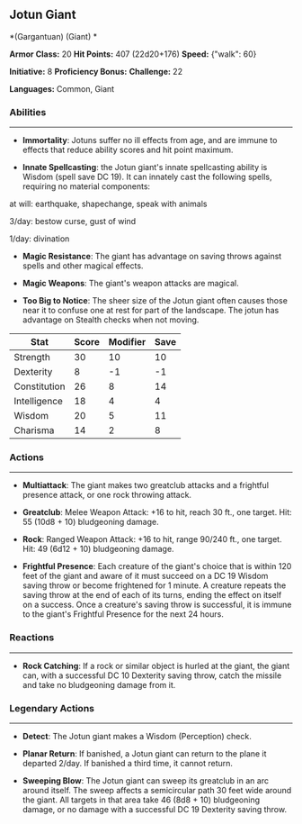 ## Jotun Giant
*(Gargantuan) (Giant) *

**Armor Class:** 20
**Hit Points:** 407 (22d20+176)
**Speed:** {"walk": 60}

**Initiative:** 8
**Proficiency Bonus:**
**Challenge:** 22

**Languages:** Common, Giant

### Abilities
 --- 
- **Immortality**: Jotuns suffer no ill effects from age, and are immune to effects that reduce ability scores and hit point maximum.

- **Innate Spellcasting**: the Jotun giant's innate spellcasting ability is Wisdom (spell save DC 19). It can innately cast the following spells, requiring no material components:

at will: earthquake, shapechange, speak with animals

3/day: bestow curse, gust of wind

1/day: divination

- **Magic Resistance**: The giant has advantage on saving throws against spells and other magical effects.

- **Magic Weapons**: The giant's weapon attacks are magical.

- **Too Big to Notice**: The sheer size of the Jotun giant often causes those near it to confuse one at rest for part of the landscape. The jotun has advantage on Stealth checks when not moving.



| Stat | Score | Modifier | Save |
| ---- | ---- | ---- | ---- |
| Strength | 30 | 10 | 10 |
| Dexterity | 8 | -1 | -1 |
| Constitution | 26 | 8 | 14 |
| Intelligence | 18 | 4 | 4 |
| Wisdom | 20 | 5 | 11 |
| Charisma | 14 | 2 | 8 |

### Actions
 --- 
- **Multiattack**: The giant makes two greatclub attacks and a frightful presence attack, or one rock throwing attack.

- **Greatclub**: Melee Weapon Attack: +16 to hit, reach 30 ft., one target. Hit: 55 (10d8 + 10) bludgeoning damage.

- **Rock**: Ranged Weapon Attack: +16 to hit, range 90/240 ft., one target. Hit: 49 (6d12 + 10) bludgeoning damage.

- **Frightful Presence**: Each creature of the giant's choice that is within 120 feet of the giant and aware of it must succeed on a DC 19 Wisdom saving throw or become frightened for 1 minute. A creature repeats the saving throw at the end of each of its turns, ending the effect on itself on a success. Once a creature's saving throw is successful, it is immune to the giant's Frightful Presence for the next 24 hours.

### Reactions
 --- 
- **Rock Catching**: If a rock or similar object is hurled at the giant, the giant can, with a successful DC 10 Dexterity saving throw, catch the missile and take no bludgeoning damage from it.

### Legendary Actions
 --- 
- **Detect**: The Jotun giant makes a Wisdom (Perception) check.

- **Planar Return**: If banished, a Jotun giant can return to the plane it departed 2/day. If banished a third time, it cannot return.

- **Sweeping Blow**: The Jotun giant can sweep its greatclub in an arc around itself. The sweep affects a semicircular path 30 feet wide around the giant. All targets in that area take 46 (8d8 + 10) bludgeoning damage, or no damage with a successful DC 19 Dexterity saving throw.

